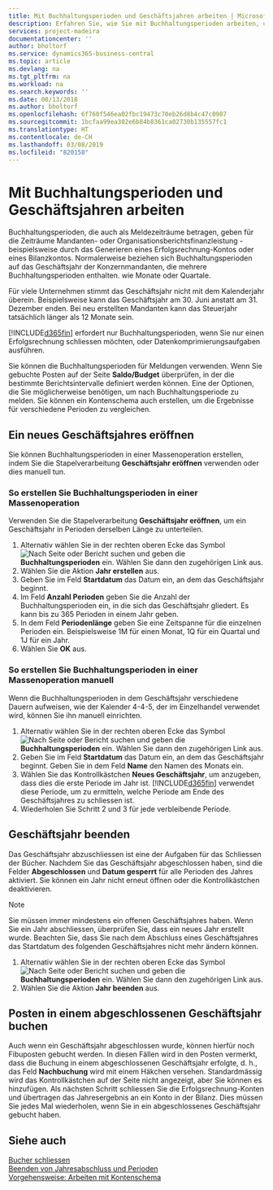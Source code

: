 ```yaml
---
title: Mit Buchhaltungsperioden und Geschäftsjahren arbeiten | Microsoft Docs
description: Erfahren Sie, wie Sie mit Buchhaltungsperioden arbeiten, um festzulegen, wann Ihr Unternehmen über Finanzleistung berichtet.
services: project-madeira
documentationcenter: ''
author: bholtorf
ms.service: dynamics365-business-central
ms.topic: article
ms.devlang: na
ms.tgt_pltfrm: na
ms.workload: na
ms.search.keywords: ''
ms.date: 08/13/2018
ms.author: bholtorf
ms.openlocfilehash: 6f760f546ea02fbc19473c70eb26d8b4c47c0987
ms.sourcegitcommit: 1bcfaa99ea302e6b84b8361ca02730b135557fc1
ms.translationtype: HT
ms.contentlocale: de-CH
ms.lasthandoff: 03/08/2019
ms.locfileid: "820158"
---
```

# <a name="working-with-accounting-periods-and-fiscal-years"></a>Mit Buchhaltungsperioden und Geschäftsjahren arbeiten
Buchhaltungsperioden, die auch als Meldezeiträume betragen, geben für die Zeiträume Mandanten- oder Organisationsberichtsfinanzleistung - beispielsweise durch das Generieren eines Erfolgsrechnung-Kontos oder eines Bilanzkontos. Normalerweise beziehen sich Buchhaltungsperioden auf das Geschäftsjahr der Konzernmandanten, die mehrere Buchhaltungsperioden enthalten. wie Monate oder Quartale.

Für viele Unternehmen stimmt das Geschäftsjahr nicht mit dem Kalenderjahr überein. Beispielsweise kann das Geschäftsjahr am 30. Juni anstatt am 31. Dezember enden. Bei neu erstellten Mandanten kann das Steuerjahr tatsächlich länger als 12 Monate  sein. 

[!INCLUDE[d365fin](includes/d365fin_md.md)] erfordert nur Buchhaltungsperioden, wenn Sie nur einen Erfolgsrechnung schliessen möchten, oder Datenkomprimierungsaufgaben ausführen. 

Sie können die Buchhaltungsperioden für Meldungen verwenden. Wenn Sie gebuchte Posten auf der Seite **Saldo/Budget** überprüfen, in der die bestimmte Berichtsintervalle definiert werden können. Eine der Optionen, die Sie möglicherweise benötigen, um nach Buchhaltungsperiode zu melden. Sie können ein Kontenschema auch erstellen, um die Ergebnisse für verschiedene Perioden zu vergleichen.

## <a name="creating-a-new-fiscal-year"></a>Ein neues Geschäftsjahres eröffnen
Sie können Buchhaltungsperioden in einer Massenoperation erstellen, indem Sie die Stapelverarbeitung **Geschäftsjahr eröffnen** verwenden oder dies manuell tun.

### <a name="how-to-create-accounting-periods-in-bulk"></a>So erstellen Sie Buchhaltungsperioden in einer Massenoperation
Verwenden Sie die Stapelverarbeitung **Geschäftsjahr eröffnen**, um ein Geschäftsjahr in Perioden derselben Länge zu unterteilen.  

1. Alternativ wählen Sie in der rechten oberen Ecke das Symbol ![Nach Seite oder Bericht suchen](media/ui-search/search_small.png "Nach Seite oder Bericht suchen") und geben die **Buchhaltungsperioden** ein. Wählen Sie dann den zugehörigen Link aus.  
2. Wählen Sie die Aktion **Jahr erstellen** aus.  <!--What about the Scheduling option? Should we mention that? There's also the Report Output Type field...-->
3. Geben Sie im Feld **Startdatum** das Datum ein, an dem das Geschäftsjahr beginnt.  
4. Im Feld **Anzahl Perioden** geben Sie die Anzahl der Buchhaltungsperioden ein, in die sich das Geschäftsjahr gliedert. Es kann bis zu 365 Perioden in einem Jahr geben.  
5. In dem Feld **Periodenlänge** geben Sie eine Zeitspanne für die einzelnen Perioden ein. Beispielsweise 1M für einen Monat, 1Q für ein Quartal und 1J für ein Jahr.  
6. Wählen Sie **OK** aus.  

### <a name="how-to-create-accounting-periods-manually"></a>So erstellen Sie Buchhaltungsperioden in einer Massenoperation manuell
Wenn die Buchhaltungsperioden in dem Geschäftsjahr verschiedene Dauern aufweisen, wie der Kalender 4-4-5, der im Einzelhandel verwendet wird, können Sie ihn manuell einrichten.  
  
1. Alternativ wählen Sie in der rechten oberen Ecke das Symbol ![Nach Seite oder Bericht suchen](media/ui-search/search_small.png "Nach Seite oder Bericht suchen") und geben die **Buchhaltungsperioden** ein. Wählen Sie dann den zugehörigen Link aus.  
2. Geben Sie im Feld **Startdatum** das Datum ein, an dem das Geschäftsjahr beginnt. Geben Sie in dem Feld **Name** den Namen des Monats ein.  
3. Wählen Sie das Kontrollkästchen **Neues Geschäftsjahr**, um anzugeben, dass dies die erste Periode im Jahr ist. [!INCLUDE[d365fin](includes/d365fin_md.md)] verwendet diese Periode, um zu ermitteln, welche  Periode am Ende des Geschäftsjahres zu schliessen ist.
4. Wiederholen Sie Schritt 2 und 3 für jede verbleibende Periode.  

## <a name="closing-a-fiscal-year"></a>Geschäftsjahr beenden
Das Geschäftsjahr abzuschliessen ist eine der Aufgaben für das Schliessen der Bücher. Nachdem Sie das Geschäftsjahr abgeschlossen haben, sind die Felder **Abgeschlossen** und **Datum gesperrt** für alle Perioden des Jahres aktiviert. Sie können ein Jahr nicht erneut öffnen oder die Kontrollkästchen deaktivieren.

> [!NOTE]  
>  Sie müssen immer mindestens ein offenen Geschäftsjahres haben. Wenn Sie ein Jahr abschliessen, überprüfen Sie, dass ein neues Jahr erstellt wurde. Beachten Sie, dass Sie nach dem Abschluss eines Geschäftsjahres das Startdatum des folgenden Geschäftsjahres nicht mehr ändern können.

1. Alternativ wählen Sie in der rechten oberen Ecke das Symbol ![Nach Seite oder Bericht suchen](media/ui-search/search_small.png "Nach Seite oder Bericht suchen") und geben die **Buchhaltungsperioden** ein. Wählen Sie dann den zugehörigen Link aus.  
2. Wählen Sie die Aktion **Jahr beenden** aus.  

## <a name="posting-entries-to-a-closed-fiscal-year"></a>Posten in einem abgeschlossenen Geschäftsjahr buchen
Auch wenn ein Geschäftsjahr abgeschlossen wurde, können hierfür noch Fibuposten gebucht werden. In diesen Fällen wird in den Posten vermerkt, dass die Buchung in einem abgeschlossenen Geschäftsjahr erfolgte, d. h., das Feld **Nachbuchung** wird mit einem Häkchen versehen. Standardmässig wird das Kontrollkästchen auf der Seite nicht angezeigt, aber Sie können es hinzufügen. Als nächsten Schritt schliessen Sie die Erfolgsrechnung-Konten und übertragen das Jahresergebnis an ein Konto in der Bilanz. Dies müssen Sie jedes Mal wiederholen, wenn Sie in ein abgeschlossenes Geschäftsjahr gebucht haben.

## <a name="see-also"></a>Siehe auch
[Bucher schliessen](year-close-books.md)  
[Beenden von Jahresabschluss und Perioden](year-close-years-periods.md)  
[Vorgehensweise: Arbeiten mit Kontenschema](bi-how-work-account-schedule.md)  
  





